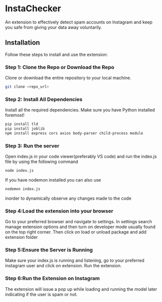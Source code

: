 # InstaChecker

An extension to effectively detect spam accounts on Instagram and keep you safe from giving your data away voluntarily.

## Installation

Follow these steps to install and use the extension:

### Step 1: Clone the Repo or Download the Repo

Clone or download the entire repository to your local machine.

```bash
git clone <repo_url>
```

### Step 2: Install All Dependencies
Install all the required dependencies. Make sure you have Python installed foremost!
```bash
pip install tld
pip install joblib
npm install express cors axios body-parser child-process module
```
### Step 3: Run the server
Open index.js in your code viewer(preferably VS code) and run the index.js file by using the following command
```bash
node index.js
```
If you have nodemon installed you can also use 
```bash
nodemon index.js
```
inorder to dynamically observe any changes made to the code

### Step 4:Load the extension into your browser
Go to your preferred browser and navigate to settings. In settings search manage extension options and then turn on developer mode usually found on the top right corner. Then click on load or unload package and add extension folder 

### Step 5:Ensure the Server is Running
Make sure your index.js is running and listening, go to your preferred instagram user and click on extension. Run the extension.

### Step 6:Run the Extension on Instagram
The extension will issue a pop up while loading and running the model later indicating if the user is spam or not.
